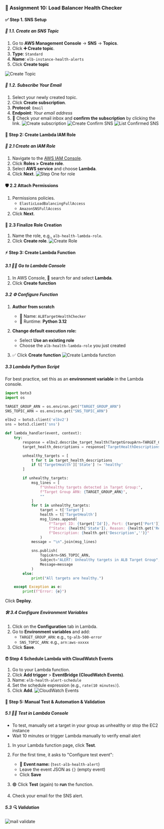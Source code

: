 ### 🚀 **Assignment 10: Load Balancer Health Checker**

#### ✅ Step 1. SNS Setup

##### 📌 1.1. Create an SNS Topic

1. Go to **AWS Management Console** → **SNS** → **Topics**.
2. Click **➕ Create topic**.
3. **Type**: `Standard`
4. **Name**: `elb-instance-health-alerts`
5. Click **Create topic**

![Create Topic](./images/create-topic-sns.png)
##### 📧 1.2. Subscribe Your Email

1. Select your newly created topic.
2. Click **Create subscription**.
3. **Protocol**: `Email`
4. **Endpoint**: *Your email address*
5. 📩 Check your email inbox and **confirm the subscription** by clicking the link.
![Create subscription](./images/create-subscription-sns.png)
![Create Confirm SNS](./images/email-confirm-sns.png)
![List Confirmed SNS](./images/list-confirmed-sns.png)

#### **🔐 Step 2: Create Lambda IAM Role**

##### 🔑 **2.1 Create an IAM Role**

1. Navigate to the [AWS IAM Console](https://console.aws.amazon.com/iam/).
2. Click **Roles > Create role**.
3. Select **AWS service** and choose **Lambda**.
4. Click **Next**.
![Step One for role](../assignment-1/images/role-1.png)
#### 🛡️ **2.2 Attach Permissions**

1. Permissions policies.
    - `ElasticLoadBalancingFullAccess`
    - `AmazonSNSFullAccess`
2. Click **Next**.

#### 📝 **2.3 Finalize Role Creation**

1. Name the role, e.g., `alb-health-lambda-role`.
2. Click **Create role**.
![Create Role](images/create-role.png)

#### ⚡ **Step 3: Create Lambda Function**

##### 3.1 🏃‍♂️ Go to Lambda Console

1. In AWS Console, 🔎 search for and select **Lambda**.
2. Click **Create function**

##### 3.2 ⚙️ Configure Function

1. **Author from scratch**

   * 📝 Name: `ALBTargetHealthChecker`
   * 🐍 Runtime: **Python 3.12**
2. **Change default execution role:**

   * Select **Use an existing role**
   * Choose the `alb-health-lambda-role` you just created
3. ✅ Click **Create function**
![Create Lambda function](images/create-lambda-function.png)

##### 3.3 Lambda Python Script

For best practice, set this as an **environment variable** in the Lambda console.

```python
import boto3
import os

TARGET_GROUP_ARN = os.environ.get("TARGET_GROUP_ARN")
SNS_TOPIC_ARN = os.environ.get("SNS_TOPIC_ARN")

elbv2 = boto3.client('elbv2')
sns = boto3.client('sns')

def lambda_handler(event, context):
    try:
        response = elbv2.describe_target_health(TargetGroupArn=TARGET_GROUP_ARN)
        target_health_descriptions = response['TargetHealthDescriptions']

        unhealthy_targets = [
            t for t in target_health_descriptions 
            if t['TargetHealth']['State'] != 'healthy'
        ]

        if unhealthy_targets:
            msg_lines = [
                f"Unhealthy targets detected in Target Group:",
                f"Target Group ARN: {TARGET_GROUP_ARN}",
                ""
            ]
            for t in unhealthy_targets:
                target = t['Target']
                health = t['TargetHealth']
                msg_lines.append(
                    f"Target ID: {target['Id']}, Port: {target['Port']}, "
                    f"State: {health['State']}, Reason: {health.get('Reason','')}, "
                    f"Description: {health.get('Description','')}"
                )
            message = "\n".join(msg_lines)

            sns.publish(
                TopicArn=SNS_TOPIC_ARN,
                Subject="ALERT: Unhealthy targets in ALB Target Group",
                Message=message
            )
        else:
            print("All targets are healthy.")

    except Exception as e:
        print(f"Error: {e}")
```

Click **Deploy**.

##### 🛠️ **3.4 Configure Environment Variables**

1. Click on the **Configuration** tab in Lambda.
2. Go to **Environment variables** and add:
   * `TARGET_GROUP_ARN`: e.g., `tg-alb-500-error`
   * `SNS_TOPIC_ARN`: e.g., `arn:aws-xxxxx`
3. Click **Save**.

#### **⏰ Step 4 Schedule Lambda with CloudWatch Events**

1. Go to your Lambda function.
2. Click **Add trigger** > **EventBridge (CloudWatch Events)**.
3. Name: `elb-health-alert-schedule`
3. Set the schedule expression (e.g., `rate(10 minutes)`).
4. Click **Add**.
![CloudWatch Events](images/cloudWatch-events.png)

#### **🧪 Step 5: Manual Test & Automation & Validation**
##### 5.1 🧑‍🔬 Test in Lambda Console
- To test, manually set a target in your group as unhealthy or stop the EC2 instance
- Wait 10 minutes or trigger Lambda manually to verify email alert

1. In your Lambda function page, click **Test**.
2. For the first time, it asks to "Configure test event":

   * 📝 **Event name:** (`test-alb-health-alert`)
   - Leave the event JSON as `{}` (empty event)
   * Click **Save**
3. 🟢 Click **Test** (again) to **run** the function.
4. Check your email for the SNS alert.

##### 5.3 🔍 Validation
![mail validate](images/mail-validate.png)
